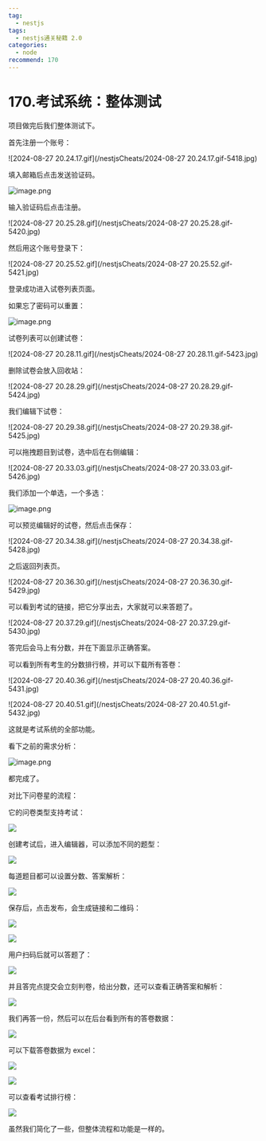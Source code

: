 ```yaml
---
tag:
  - nestjs
tags:
  - nestjs通关秘籍 2.0
categories:
  - node
recommend: 170
---
```


# 170.考试系统：整体测试

项目做完后我们整体测试下。

首先注册一个账号：

![2024-08-27 20.24.17.gif](/nestjsCheats/2024-08-27 20.24.17.gif-5418.jpg)

填入邮箱后点击发送验证码。

![image.png](/nestjsCheats/image.png-5419.jpg)

输入验证码后点击注册。

![2024-08-27 20.25.28.gif](/nestjsCheats/2024-08-27 20.25.28.gif-5420.jpg)

然后用这个账号登录下：

![2024-08-27 20.25.52.gif](/nestjsCheats/2024-08-27 20.25.52.gif-5421.jpg)

登录成功进入试卷列表页面。

如果忘了密码可以重置：

![image.png](/nestjsCheats/image.png-5422.jpg)

试卷列表可以创建试卷：

![2024-08-27 20.28.11.gif](/nestjsCheats/2024-08-27 20.28.11.gif-5423.jpg)

删除试卷会放入回收站：

![2024-08-27 20.28.29.gif](/nestjsCheats/2024-08-27 20.28.29.gif-5424.jpg)

我们编辑下试卷：

![2024-08-27 20.29.38.gif](/nestjsCheats/2024-08-27 20.29.38.gif-5425.jpg)

可以拖拽题目到试卷，选中后在右侧编辑：

![2024-08-27 20.33.03.gif](/nestjsCheats/2024-08-27 20.33.03.gif-5426.jpg)

我们添加一个单选，一个多选：

![image.png](/nestjsCheats/image.png-5427.jpg)

可以预览编辑好的试卷，然后点击保存：

![2024-08-27 20.34.38.gif](/nestjsCheats/2024-08-27 20.34.38.gif-5428.jpg)

之后返回列表页。

![2024-08-27 20.36.30.gif](/nestjsCheats/2024-08-27 20.36.30.gif-5429.jpg)

可以看到考试的链接，把它分享出去，大家就可以来答题了。

![2024-08-27 20.37.29.gif](/nestjsCheats/2024-08-27 20.37.29.gif-5430.jpg)

答完后会马上有分数，并在下面显示正确答案。

可以看到所有考生的分数排行榜，并可以下载所有答卷：

![2024-08-27 20.40.36.gif](/nestjsCheats/2024-08-27 20.40.36.gif-5431.jpg)

![2024-08-27 20.40.51.gif](/nestjsCheats/2024-08-27 20.40.51.gif-5432.jpg)

这就是考试系统的全部功能。

看下之前的需求分析：

![image.png](/nestjsCheats/image.png-5433.jpg)

都完成了。

对比下问卷星的流程：

它的问卷类型支持考试：

![](/nestjsCheats/image-5434.jpg)

创建考试后，进入编辑器，可以添加不同的题型：

![](/nestjsCheats/image-5435.jpg)

每道题目都可以设置分数、答案解析：

![](/nestjsCheats/image-5436.jpg)

保存后，点击发布，会生成链接和二维码：

![](/nestjsCheats/image-5437.jpg)

![](/nestjsCheats/image-5438.jpg)

用户扫码后就可以答题了：

![](/nestjsCheats/image-5439.jpg)

并且答完点提交会立刻判卷，给出分数，还可以查看正确答案和解析：

![](/nestjsCheats/image-5440.jpg)

我们再答一份，然后可以在后台看到所有的答卷数据：

![](/nestjsCheats/image-5441.jpg)

可以下载答卷数据为 excel：

![](/nestjsCheats/image-5442.jpg)

![](/nestjsCheats/image-5443.jpg)

可以查看考试排行榜：

![](/nestjsCheats/image-5444.jpg)

虽然我们简化了一些，但整体流程和功能是一样的。
